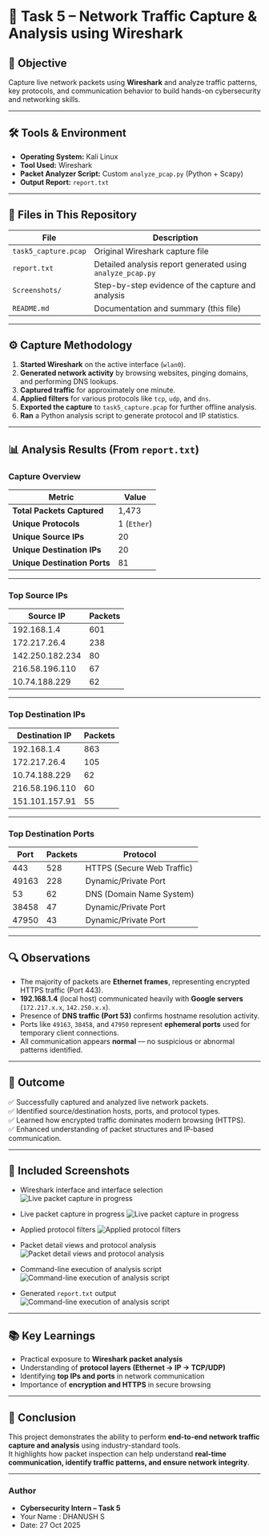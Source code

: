# 🧠 Task 5 – Network Traffic Capture & Analysis using Wireshark

## 🎯 Objective
Capture live network packets using **Wireshark** and analyze traffic patterns, key protocols, and communication behavior to build hands-on cybersecurity and networking skills.

---

## 🛠 Tools & Environment
- **Operating System:** Kali Linux  
- **Tool Used:** Wireshark  
- **Packet Analyzer Script:** Custom `analyze_pcap.py` (Python + Scapy)  
- **Output Report:** `report.txt`  

---

## 📁 Files in This Repository
| File | Description |
|------|--------------|
| `task5_capture.pcap` | Original Wireshark capture file |
| `report.txt` | Detailed analysis report generated using `analyze_pcap.py` |
| `Screenshots/` | Step-by-step evidence of the capture and analysis |
| `README.md` | Documentation and summary (this file) |

---

## ⚙️ Capture Methodology
1. **Started Wireshark** on the active interface (`wlan0`).  
2. **Generated network activity** by browsing websites, pinging domains, and performing DNS lookups.  
3. **Captured traffic** for approximately one minute.  
4. **Applied filters** for various protocols like `tcp`, `udp`, and `dns`.  
5. **Exported the capture** to `task5_capture.pcap` for further offline analysis.  
6. **Ran** a Python analysis script to generate protocol and IP statistics.

---

## 📊 Analysis Results (From `report.txt`)

### **Capture Overview**
| Metric | Value |
|--------|--------|
| **Total Packets Captured** | 1,473 |
| **Unique Protocols** | 1 (`Ether`) |
| **Unique Source IPs** | 20 |
| **Unique Destination IPs** | 20 |
| **Unique Destination Ports** | 81 |

---

### **Top Source IPs**
| Source IP | Packets |
|------------|----------|
| 192.168.1.4 | 601 |
| 172.217.26.4 | 238 |
| 142.250.182.234 | 80 |
| 216.58.196.110 | 67 |
| 10.74.188.229 | 62 |

---

### **Top Destination IPs**
| Destination IP | Packets |
|----------------|----------|
| 192.168.1.4 | 863 |
| 172.217.26.4 | 105 |
| 10.74.188.229 | 62 |
| 216.58.196.110 | 60 |
| 151.101.157.91 | 55 |

---

### **Top Destination Ports**
| Port | Packets | Protocol |
|------|----------|-----------|
| 443 | 528 | HTTPS (Secure Web Traffic) |
| 49163 | 228 | Dynamic/Private Port |
| 53 | 62 | DNS (Domain Name System) |
| 38458 | 47 | Dynamic/Private Port |
| 47950 | 43 | Dynamic/Private Port |

---

## 🔍 Observations
- The majority of packets are **Ethernet frames**, representing encrypted HTTPS traffic (Port 443).  
- **192.168.1.4** (local host) communicated heavily with **Google servers** (`172.217.x.x`, `142.250.x.x`).  
- Presence of **DNS traffic (Port 53)** confirms hostname resolution activity.  
- Ports like `49163`, `38458`, and `47950` represent **ephemeral ports** used for temporary client connections.  
- All communication appears **normal** — no suspicious or abnormal patterns identified.

---

## 🧾 Outcome
✅ Successfully captured and analyzed live network packets.  
✅ Identified source/destination hosts, ports, and protocol types.  
✅ Learned how encrypted traffic dominates modern browsing (HTTPS).  
✅ Enhanced understanding of packet structures and IP-based communication.

---

## 📸 Included Screenshots
- Wireshark interface and interface selection
  ![Live packet capture in progress](Screenshots/Screenshot_2025-10-28_21_02_22.png)
  
- Live packet capture in progress
  ![Live packet capture in progress](Screenshots/Screenshot_2025-10-28_20_06_34.png)

- Applied protocol filters
  ![Applied protocol filters](Screenshots/Screenshot_2025-10-28_20_10_38.png)
  
- Packet detail views and protocol analysis
  ![Packet detail views and protocol analysis](Screenshots/Screenshot_2025-10-28_20_12_03.png)
 
- Command-line execution of analysis script
  ![Command-line execution of analysis script](Screenshots/Screenshot_2025-10-28_20_43_40.png)
  
- Generated `report.txt` output  
  ![Command-line execution of analysis script](Screenshots/Screenshot_2025-10-28_20_43_51.png)
---

## 📚 Key Learnings
- Practical exposure to **Wireshark packet analysis**
- Understanding of **protocol layers (Ethernet → IP → TCP/UDP)**
- Identifying **top IPs and ports** in network communication
- Importance of **encryption and HTTPS** in secure browsing

---

## 🏁 Conclusion
This project demonstrates the ability to perform **end-to-end network traffic capture and analysis** using industry-standard tools.  
It highlights how packet inspection can help understand **real-time communication, identify traffic patterns, and ensure network integrity**.

---
### **Author**
- **Cybersecurity Intern – Task 5** 
- Your Name : DHANUSH S 
- Date: 27 Oct 2025
